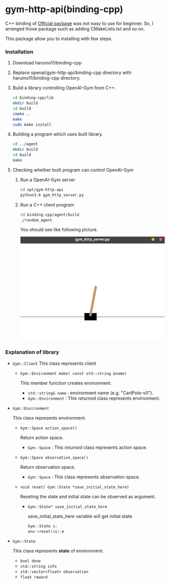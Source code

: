 # gym-http-api(binding-cpp)

C++ binding of [Official package](https://github.com/openai/gym-http-api)
was not easy to use for beginner. 
So, I arrenged those package such as adding CMakeLists.txt and so on.

This package allow you to installing with few steps.

### Installation

1. Download harumo11/binding-cpp
2. Replace openai/gym-http-api/binding-cpp directory with harumo11/binding-cpp directory.
3. Build a library controlling OpenAI-Gym from C++.
	```sh
	cd binding-cpp/lib
	mkdir build
	cd build
	cmake ..
	make 
	sudo make install
	```

4. Building a program which uses built library.
	
	```sh
    cd ../agent
    mkdir build
    cd build
    make 
	```
	
5. Checking whether built program can control OpenAI-Gym

	1. Run a OpenAI-Gym server
		
		```sh
		cd opt/gym-http-api
		python3.6 gym_http_server.py
		```
	2. Run a C++ client program
		
		```sh
		cd binding-cpp/agent/build
		./random_agent
		```

		You should see like following picture.

		![CartPole-v0](CartPole.png)


### Explanation of library

- `Gym::Client`
	This class represents client
	
	- `Gym::Environment make( const std::string &name)`
	
	  This member function creates environment.
	
	  - `std::string& name` : environment name (e.g. "CartPole-v0").
	  - `Gym::Environment` : This *returned* class represents environment.
	
- `Gym::Environment`

  This class represents environment.

  - `Gym::Space action_space()`

    Return action space.

    - `Gym::Space` : This *returned* class represents action space.

  - `Gym::Space observation_space()`

    Return observation space.

    - `Gym::Space` : This class represents observation space.

  - `void reset( Gym::State *save_initial_state_here)`

    Reseting the state and initial state can be observed as argument.

    - `Gym::State* save_initial_state_here`

      save_initial_state_here variable will get initial state.

      ```c++
      Gym::State s;
      env->reset(&s);e
      ```

- `Gym::State`

  This class represents **state** of environment.

  - `bool done`
  - `std::string info`
  - `std::vector<float> observation`
  - `float reward`